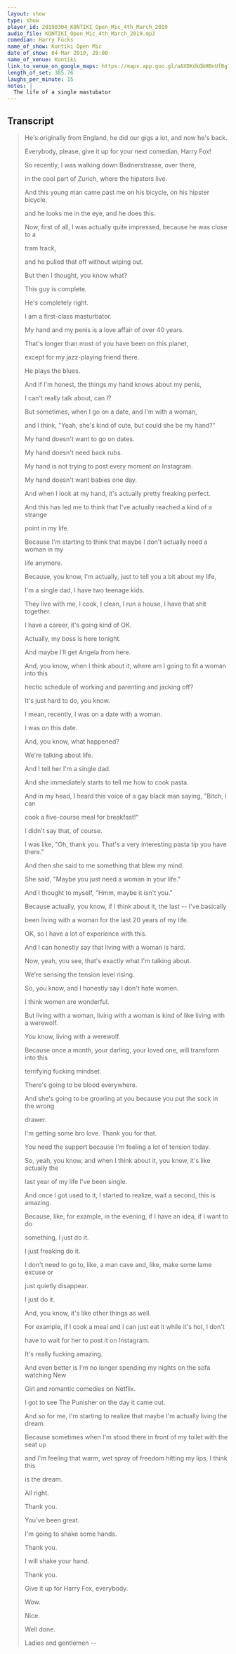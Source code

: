 ```yaml
---
layout: show
type: show
player_id: 20190304_KONTIKI_Open_Mic_4th_March_2019
audio_file: KONTIKI_Open_Mic_4th_March_2019.mp3
comedian: Harry Fücks
name_of_show: Kontiki Open Mic
date_of_show: 04 Mar 2019, 20:00
name_of_venue: Kontiki
link_to_venue_on_google_maps: https://maps.app.goo.gl/aAXDKdkQbHBnUfBg7
length_of_set: 385.76
laughs_per_minute: 15
notes: |
  The life of a single mastubator
---
```



<h2><i class="fas fa-file-alt"></i> Transcript</h2>

> He's originally from England, he did our gigs a lot, and now he's back.
>
> Everybody, please, give it up for your next comedian, Harry Fox!
>
> So recently, I was walking down Badnerstrasse, over there,
>
> in the cool part of Zurich, where the hipsters live.
>
> And this young man came past me on his bicycle, on his hipster bicycle,
>
> and he looks me in the eye, and he does this.
>
> Now, first of all, I was actually quite impressed, because he was close to a
>
> tram track,
>
> and he pulled that off without wiping out.
>
> But then I thought, you know what?
>
> This guy is complete.
>
> He's completely right.
>
> I am a first-class masturbator.
>
> My hand and my penis is a love affair of over 40 years.
>
> That's longer than most of you have been on this planet,
>
> except for my jazz-playing friend there.
>
> He plays the blues.
>
> And if I'm honest, the things my hand knows about my penis,
>
> I can't really talk about, can I?
>
> But sometimes, when I go on a date, and I'm with a woman,
>
> and I think, "Yeah, she's kind of cute, but could she be my hand?"
>
> My hand doesn't want to go on dates.
>
> My hand doesn't need back rubs.
>
> My hand is not trying to post every moment on Instagram.
>
> My hand doesn't want babies one day.
>
> And when I look at my hand, it's actually pretty freaking perfect.
>
> And this has led me to think that I've actually reached a kind of a strange
>
> point in my life.
>
> Because I'm starting to think that maybe I don't actually need a woman in my
>
> life anymore.
>
> Because, you know, I'm actually, just to tell you a bit about my life,
>
> I'm a single dad, I have two teenage kids.
>
> They live with me, I cook, I clean, I run a house, I have that shit together.
>
> I have a career, it's going kind of OK.
>
> Actually, my boss is here tonight.
>
> And maybe I'll get Angela from here.
>
> And, you know, when I think about it, where am I going to fit a woman into this
>
> hectic schedule of working and parenting and jacking off?
>
> It's just hard to do, you know.
>
> I mean, recently, I was on a date with a woman.
>
> I was on this date.
>
> And, you know, what happened?
>
> We're talking about life.
>
> And I tell her I'm a single dad.
>
> And she immediately starts to tell me how to cook pasta.
>
> And in my head, I heard this voice of a gay black man saying, "Bitch, I can
>
> cook a five-course meal for breakfast!"
>
> I didn't say that, of course.
>
> I was like, "Oh, thank you. That's a very interesting pasta tip you have there."
>
> And then she said to me something that blew my mind.
>
> She said, "Maybe you just need a woman in your life."
>
> And I thought to myself, "Hmm, maybe it isn't you."
>
> Because actually, you know, if I think about it, the last -- I've basically
>
> been living with a woman for the last 20 years of my life.
>
> OK, so I have a lot of experience with this.
>
> And I can honestly say that living with a woman is hard.
>
> Now, yeah, you see, that's exactly what I'm talking about.
>
> We're sensing the tension level rising.
>
> So, you know, and I honestly say I don't hate women.
>
> I think women are wonderful.
>
> But living with a woman, living with a woman is kind of like living with a werewolf.
>
> You know, living with a werewolf.
>
> Because once a month, your darling, your loved one, will transform into this
>
> terrifying fucking mindset.
>
> There's going to be blood everywhere.
>
> And she's going to be growling at you because you put the sock in the wrong
>
> drawer.
>
> I'm getting some bro love. Thank you for that.
>
> You need the support because I'm feeling a lot of tension today.
>
> So, yeah, you know, and when I think about it, you know, it's like actually the
>
> last year of my life I've been single.
>
> And once I got used to it, I started to realize, wait a second, this is amazing.
>
> Because, like, for example, in the evening, if I have an idea, if I want to do
>
> something, I just do it.
>
> I just freaking do it.
>
> I don't need to go to, like, a man cave and, like, make some lame excuse or
>
> just quietly disappear.
>
> I just do it.
>
> And, you know, it's like other things as well.
>
> For example, if I cook a meal and I can just eat it while it's hot, I don't
>
> have to wait for her to post it on Instagram.
>
> It's really fucking amazing.
>
> And even better is I'm no longer spending my nights on the sofa watching New
>
> Girl and romantic comedies on Netflix.
>
> I got to see The Punisher on the day it came out.
>
> And so for me, I'm starting to realize that maybe I'm actually living the dream.
>
> Because sometimes when I'm stood there in front of my toilet with the seat up
>
> and I'm feeling that warm, wet spray of freedom hitting my lips, I think this
>
> is the dream.
>
> All right.
>
> Thank you.
>
> You've been great.
>
> I'm going to shake some hands.
>
> Thank you.
>
> I will shake your hand.
>
> Thank you.
>
> Give it up for Harry Fox, everybody.
>
> Wow.
>
> Nice.
>
> Well done.
>
> Ladies and gentlemen --
